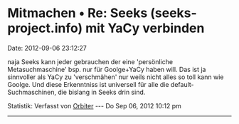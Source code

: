 Mitmachen • Re: Seeks (seeks-project.info) mit YaCy verbinden
=============================================================

Date: 2012-09-06 23:12:27

naja Seeks kann jeder gebrauchen der eine \'persönliche
Metasuchmaschine\' bsp. nur für Goolge+YaCy haben will. Das ist ja
sinnvoller als YaCy zu \'verschmähen\' nur weils nicht alles so toll
kann wie Goolge. Und diese Erkenntniss ist universell für alle die
default-Suchmaschinen, die bislang in Seeks drin sind.

Statistik: Verfasst von
[Orbiter](http://forum.yacy-websuche.de/memberlist.php?mode=viewprofile&u=2)
--- Do Sep 06, 2012 10:12 pm

------------------------------------------------------------------------

